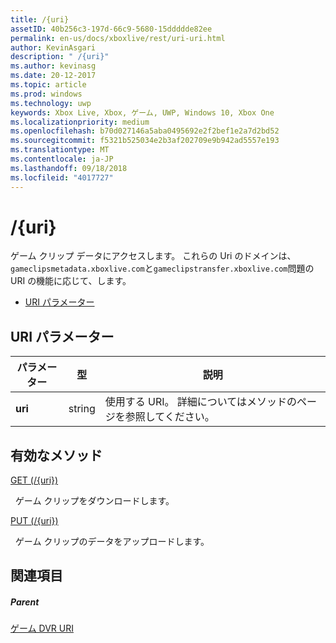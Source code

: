 ```yaml
---
title: /{uri}
assetID: 40b256c3-197d-66c9-5680-15ddddde82ee
permalink: en-us/docs/xboxlive/rest/uri-uri.html
author: KevinAsgari
description: " /{uri}"
ms.author: kevinasg
ms.date: 20-12-2017
ms.topic: article
ms.prod: windows
ms.technology: uwp
keywords: Xbox Live, Xbox, ゲーム, UWP, Windows 10, Xbox One
ms.localizationpriority: medium
ms.openlocfilehash: b70d027146a5aba0495692e2f2bef1e2a7d2bd52
ms.sourcegitcommit: f5321b525034e2b3af202709e9b942ad5557e193
ms.translationtype: MT
ms.contentlocale: ja-JP
ms.lasthandoff: 09/18/2018
ms.locfileid: "4017727"
---
```

# <a name="uri"></a>/{uri}
ゲーム クリップ データにアクセスします。 これらの Uri のドメインは、`gameclipsmetadata.xboxlive.com`と`gameclipstransfer.xboxlive.com`問題の URI の機能に応じて、します。
 
  * [URI パラメーター](#ID4EX)
 
<a id="ID4EX"></a>

 
## <a name="uri-parameters"></a>URI パラメーター
 
| パラメーター| 型| 説明| 
| --- | --- | --- | 
| <b>uri</b>| string| 使用する URI。 詳細についてはメソッドのページを参照してください。| 
  
<a id="ID4ETB"></a>

 
## <a name="valid-methods"></a>有効なメソッド

[GET (/{uri})](uri-uriget.md)

&nbsp;&nbsp;ゲーム クリップをダウンロードします。

[PUT (/{uri})](uri-uriput.md)

&nbsp;&nbsp;ゲーム クリップのデータをアップロードします。
 
<a id="ID4EAC"></a>

 
## <a name="see-also"></a>関連項目
 
<a id="ID4ECC"></a>

 
##### <a name="parent"></a>Parent 

[ゲーム DVR URI](atoc-reference-dvr.md)

   